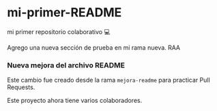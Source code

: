 # mi-primer-README

mi primer repositorio colaborativo 💻

Agrego una nueva sección de prueba en mi rama nueva.
RAA

### Nueva mejora del archivo README

Este cambio fue creado desde la rama `mejora-readme` para practicar Pull Requests.


Este proyecto ahora tiene varios colaboradores.
